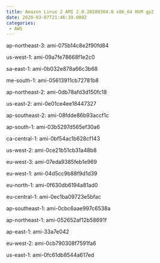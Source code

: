```yaml
---
title: Amazon Linux 2 AMI 2.0.20200304.0 x86_64 HVM gp2
date: 2020-03-07T21:46:39.000Z
categories:
 - AWS
---
```


ap-northeast-3: ami-075b14c8e2f90fd84

us-west-1: ami-09a7fe78668f1e2c0

sa-east-1: ami-0b032e878a66c3b68

me-south-1: ami-05613911cb72781b8

ap-northeast-2: ami-0db78afd3d150fc18

us-east-2: ami-0e01ce4ee18447327

ap-southeast-2: ami-08fdde86b93accf1c

ap-south-1: ami-03b5297d565ef30a6

ca-central-1: ami-0bf54ac1b628cf143

us-west-2: ami-0ce21b51cb31a48b8

eu-west-3: ami-07eda9385feb1e969

eu-west-1: ami-04d5cc9b88f9d1d39

eu-north-1: ami-0f630db6194a81ad0

eu-central-1: ami-0ec1ba09723e5bfac

ap-southeast-1: ami-0cbc6aae997c6538a

ap-northeast-1: ami-052652af12b58691f

ap-east-1: ami-33a7e042

eu-west-2: ami-0cb790308f7591fa6

us-east-1: ami-0fc61db8544a617ed

